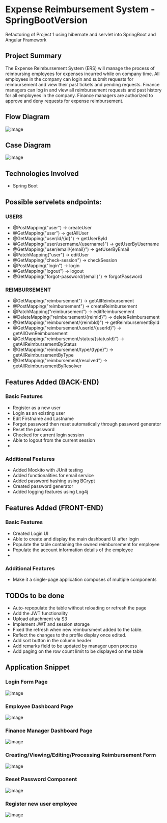 # Expense Reimbursement System - SpringBootVersion
Refactoring of Project 1 using hibernate and servlet into SpringBoot and Angular Framework

## Project Summary
The Expense Reimbursement System (ERS) will manage the process of reimbursing employees for expenses incurred while on company time. All employees in the
company can login and submit requests for reimbursement and view their past tickets and pending requests. Finance managers can log in and view all reimbursement
requests and past history for all employees in the company. Finance managers are authorized to approve and deny requests for expense reimbursement.

## Flow Diagram

![image](https://user-images.githubusercontent.com/65931708/132281265-e071a15a-d745-41d5-9af5-b10f4254ea61.png)

## Case Diagram

![image](https://user-images.githubusercontent.com/65931708/132281360-08a01b6a-772c-44c2-8326-3d191696f9a3.png)

## Technologies Involved
- Spring Boot


## Possible servelets endpoints:
### USERS
- @PostMapping("user")                    -> createUser
- @GetMapping("user")                     -> getAllUser
- @GetMapping("user/id/{id}")                -> getUserById
- @GetMapping("user/username/{username}")          -> getUserByUsername
- @GetMapping("user/email/{email}")             -> getUserByEmail
- @PatchMapping("user")                   -> editUser
- @GetMapping("check-session")            -> checkSession
- @PostMapping("login")                   -> login
- @GetMapping("logout")                   -> logout
- @GetMapping("forgot-password/{email}")  -> forgotPassword

### REIMBURSEMENT
- @GetMapping("reimbursement")            -> getAllReimbursement
- @PostMapping("reimbursement")           -> createReimbursement
- @PatchMapping("reimbursement")          -> editReimbursement
- @DeleteMapping("reimbursement/{reimId}") -> deleteReimbursement
- @GetMapping("reimbursement/{reimbId}")  -> getReimbursementById
- @GetMapping("reimbursement/userId/{userId}") -> getAllOwnReimbursement
- @GetMapping("reimbursement/status/{statusId}") -> getAllReimbursementByStatus
- @GetMapping("reimbursement/type/{type}") -> getAllReimbursementByType
- @GetMapping("reimbursement/resolved")   -> getAllReimbursementByResolver

## Features Added (BACK-END)

### Basic Features
- Register as a new user
- Login as an existing user
- Edit Firstname and Lastname
- Forgot password then reset automatically through password generator
- Reset the password
- Checked for current login session
- Able to logout from the current session
- 

### Additional Features
- Added Mockito with JUnit testing 
- Added functionalities for email service
- Added password hashing using BCrypt
- Created password generator
- Added logging features using Log4j


## Features Added (FRONT-END)

### Basic Features
- Created Login UI
- Able to create and display the main dashboard UI after login
- Populate the table containing the owned reimbursement for employee
- Populate the account information details of the employee 
-

### Additional Features
- Make it a single-page application composes of multiple components

## TODOs to be done
- Auto-repopulate the table without reloading or refresh the page
- Add the JWT functionality
- Upload attachment via S3
- Implement JWT and session storage
- Fixed the refresh when new reimbursment added to the table.
- Reflect the changes to the profile display once edited.
- Add sort button in the column header
- Add remarks field to be updated by manager upon process
- Add paging on the row count limit to be displayed on the table

## Application Snippet
### Login Form Page
![image](https://user-images.githubusercontent.com/65931708/161141949-a9763bbf-f19a-48af-9d7d-8332e6c10640.png)


### Employee Dashboard Page
![image](https://user-images.githubusercontent.com/65931708/161141856-78c96522-e9e8-4b30-8088-f9c4ed8e8428.png)


### Finance Manager Dashboard Page
![image](https://user-images.githubusercontent.com/65931708/161141726-264293e0-44ec-440c-b408-44479c22944f.png)


### Creating/Viewing/Editing/Processing Reimbursement Form
![image](https://user-images.githubusercontent.com/65931708/159846736-5d59bbdd-e796-4ce7-88d5-34712621d8b9.png)


### Reset Password Component
![image](https://user-images.githubusercontent.com/65931708/161141626-dc97ce2d-40f0-42e4-af2f-c3807cac98d9.png)


### Register new user employee
![image](https://user-images.githubusercontent.com/65931708/161141523-3b3c1f80-0e18-49b0-9d7b-7ad23c674037.png)


